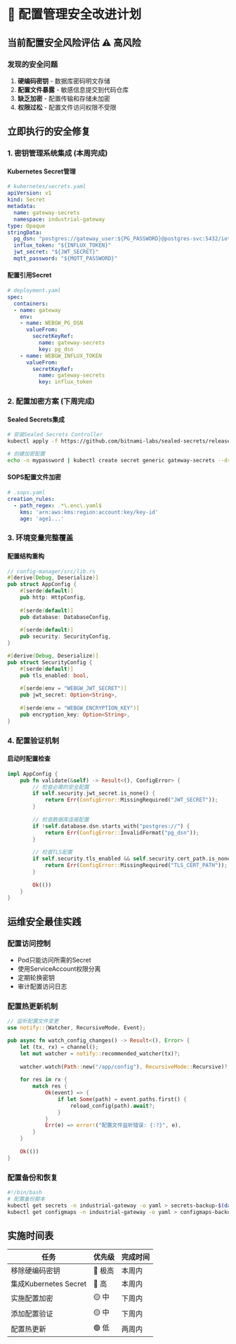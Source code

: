 # 🔐 配置管理安全改进计划

## 当前配置安全风险评估 ⚠️ 高风险

### 发现的安全问题
1. **硬编码密钥** - 数据库密码明文存储
2. **配置文件暴露** - 敏感信息提交到代码仓库
3. **缺乏加密** - 配置传输和存储未加密
4. **权限过松** - 配置文件访问权限不受限

## 立即执行的安全修复

### 1. 密钥管理系统集成 (本周完成)

#### Kubernetes Secret管理
```yaml
# kubernetes/secrets.yaml
apiVersion: v1
kind: Secret
metadata:
  name: gateway-secrets
  namespace: industrial-gateway
type: Opaque
stringData:
  pg_dsn: "postgres://gateway_user:${PG_PASSWORD}@postgres-svc:5432/iot"
  influx_token: "${INFLUX_TOKEN}"
  jwt_secret: "${JWT_SECRET}"
  mqtt_password: "${MQTT_PASSWORD}"
```

#### 配置引用Secret
```yaml
# deployment.yaml
spec:
  containers:
  - name: gateway
    env:
    - name: WEBGW_PG_DSN
      valueFrom:
        secretKeyRef:
          name: gateway-secrets
          key: pg_dsn
    - name: WEBGW_INFLUX_TOKEN
      valueFrom:
        secretKeyRef:
          name: gateway-secrets
          key: influx_token
```

### 2. 配置加密方案 (下周完成)

#### Sealed Secrets集成
```bash
# 安装Sealed Secrets Controller
kubectl apply -f https://github.com/bitnami-labs/sealed-secrets/releases/download/v0.18.0/controller.yaml

# 创建加密配置
echo -n mypassword | kubectl create secret generic gateway-secrets --dry-run=client --from-file=password=/dev/stdin -o yaml | kubeseal -o yaml
```

#### SOPS配置文件加密
```yaml
# .sops.yaml
creation_rules:
  - path_regex: .*\.enc\.yaml$
    kms: 'arn:aws:kms:region:account:key/key-id'
    age: 'age1...'
```

### 3. 环境变量完整覆盖

#### 配置结构重构
```rust
// config-manager/src/lib.rs
#[derive(Debug, Deserialize)]
pub struct AppConfig {
    #[serde(default)]
    pub http: HttpConfig,
    
    #[serde(default)]
    pub database: DatabaseConfig,
    
    #[serde(default)]
    pub security: SecurityConfig,
}

#[derive(Debug, Deserialize)]
pub struct SecurityConfig {
    #[serde(default)]
    pub tls_enabled: bool,
    
    #[serde(env = "WEBGW_JWT_SECRET")]
    pub jwt_secret: Option<String>,
    
    #[serde(env = "WEBGW_ENCRYPTION_KEY")]
    pub encryption_key: Option<String>,
}
```

### 4. 配置验证机制

#### 启动时配置检查
```rust
impl AppConfig {
    pub fn validate(&self) -> Result<(), ConfigError> {
        // 检查必需的安全配置
        if self.security.jwt_secret.is_none() {
            return Err(ConfigError::MissingRequired("JWT_SECRET"));
        }
        
        // 检查数据库连接配置
        if !self.database.dsn.starts_with("postgres://") {
            return Err(ConfigError::InvalidFormat("pg_dsn"));
        }
        
        // 检查TLS配置
        if self.security.tls_enabled && self.security.cert_path.is_none() {
            return Err(ConfigError::MissingRequired("TLS_CERT_PATH"));
        }
        
        Ok(())
    }
}
```

## 运维安全最佳实践

### 配置访问控制
- Pod只能访问所需的Secret
- 使用ServiceAccount权限分离
- 定期轮换密钥
- 审计配置访问日志

### 配置热更新机制
```rust
// 监听配置文件变更
use notify::{Watcher, RecursiveMode, Event};

pub async fn watch_config_changes() -> Result<(), Error> {
    let (tx, rx) = channel();
    let mut watcher = notify::recommended_watcher(tx)?;
    
    watcher.watch(Path::new("/app/config"), RecursiveMode::Recursive)?;
    
    for res in rx {
        match res {
            Ok(event) => {
                if let Some(path) = event.paths.first() {
                    reload_config(path).await?;
                }
            }
            Err(e) => error!("配置文件监听错误: {:?}", e),
        }
    }
    
    Ok(())
}
```

### 配置备份和恢复
```bash
#!/bin/bash
# 配置备份脚本
kubectl get secrets -n industrial-gateway -o yaml > secrets-backup-$(date +%Y%m%d).yaml
kubectl get configmaps -n industrial-gateway -o yaml > configmaps-backup-$(date +%Y%m%d).yaml
```

## 实施时间表

| 任务 | 优先级 | 完成时间 |
|-----|-------|---------|
| 移除硬编码密钥 | 🔴 极高 | 本周内 |
| 集成Kubernetes Secret | 🔴 高 | 本周内 |
| 实施配置加密 | 🟡 中 | 下周内 |
| 添加配置验证 | 🟡 中 | 下周内 |
| 配置热更新 | 🟢 低 | 两周内 |